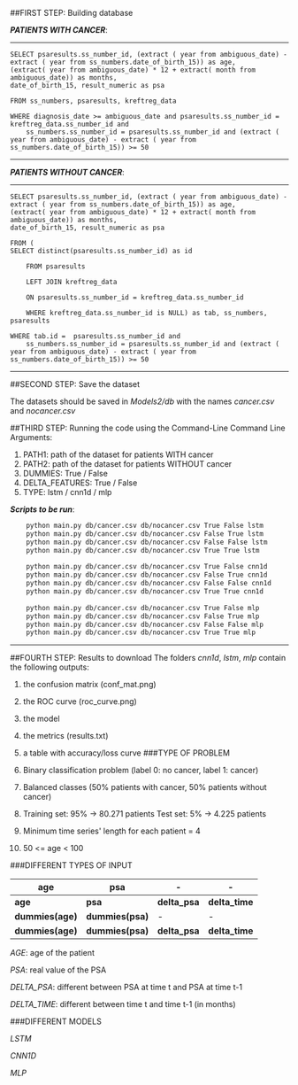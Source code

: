 ##FIRST STEP: Building database


***PATIENTS WITH CANCER***:
***
    SELECT psaresults.ss_number_id, (extract ( year from ambiguous_date) - extract ( year from ss_numbers.date_of_birth_15)) as age,
    (extract( year from ambiguous_date) * 12 + extract( month from ambiguous_date)) as months,
    date_of_birth_15, result_numeric as psa
    
    FROM ss_numbers, psaresults, kreftreg_data
    
    WHERE diagnosis_date >= ambiguous_date and psaresults.ss_number_id = kreftreg_data.ss_number_id and
        ss_numbers.ss_number_id = psaresults.ss_number_id and (extract ( year from ambiguous_date) - extract ( year from ss_numbers.date_of_birth_15)) >= 50
***



***PATIENTS WITHOUT CANCER***:
***
    SELECT psaresults.ss_number_id, (extract ( year from ambiguous_date) - extract ( year from ss_numbers.date_of_birth_15)) as age,
    (extract( year from ambiguous_date) * 12 + extract( month from ambiguous_date)) as months,
    date_of_birth_15, result_numeric as psa
    
    FROM (
    SELECT distinct(psaresults.ss_number_id) as id

        FROM psaresults
        
        LEFT JOIN kreftreg_data
        
        ON psaresults.ss_number_id = kreftreg_data.ss_number_id
        
        WHERE kreftreg_data.ss_number_id is NULL) as tab, ss_numbers, psaresults

    WHERE tab.id =  psaresults.ss_number_id and 
        ss_numbers.ss_number_id = psaresults.ss_number_id and (extract ( year from ambiguous_date) - extract ( year from ss_numbers.date_of_birth_15)) >= 50
***
##SECOND STEP: Save the dataset

The datasets should be saved in *Models2/db* with the names *cancer.csv* and  *nocancer.csv*

##THIRD STEP: Running the code using the Command-Line
Command Line Arguments:
1. PATH1: path of the dataset for patients WITH cancer 
2. PATH2: path of the dataset for patients WITHOUT cancer
3. DUMMIES: True / False
4. DELTA_FEATURES: True / False
5. TYPE: lstm / cnn1d / mlp
 
***Scripts to be run***:
```bash
    python main.py db/cancer.csv db/nocancer.csv True False lstm
    python main.py db/cancer.csv db/nocancer.csv False True lstm
    python main.py db/cancer.csv db/nocancer.csv False False lstm
    python main.py db/cancer.csv db/nocancer.csv True True lstm
    
    python main.py db/cancer.csv db/nocancer.csv True False cnn1d
    python main.py db/cancer.csv db/nocancer.csv False True cnn1d
    python main.py db/cancer.csv db/nocancer.csv False False cnn1d
    python main.py db/cancer.csv db/nocancer.csv True True cnn1d
    
    python main.py db/cancer.csv db/nocancer.csv True False mlp
    python main.py db/cancer.csv db/nocancer.csv False True mlp
    python main.py db/cancer.csv db/nocancer.csv False False mlp
    python main.py db/cancer.csv db/nocancer.csv True True mlp
```
***
##FOURTH STEP: Results to download
The folders *cnn1d*, *lstm*, *mlp* contain the following outputs:
1. the confusion matrix (conf_mat.png)
2. the ROC curve (roc_curve.png)
3. the model 
4. the metrics (results.txt)
5. a table with accuracy/loss curve
###TYPE OF PROBLEM

1. Binary classification problem (label 0: no cancer, label 1: cancer)


2. Balanced classes (50% patients with cancer, 50% patients without cancer)


3. Training set: 95% → 80.271 patients Test set: 5% → 4.225 patients


4. Minimum time series' length for each patient = 4


5. 50 <= age < 100


###DIFFERENT TYPES OF INPUT

|age              | psa              | -             | -              |
|-----------------|------------------|---------------|----------------|
|  **age**        | **psa**          | **delta_psa** | **delta_time** |
| **dummies(age)** | **dummies(psa)** | -             | -              |
| **dummies(age)** | **dummies(psa)** | **delta_psa** | **delta_time** |

*AGE*: age of the patient

*PSA*: real value of the PSA

*DELTA_PSA*: different between PSA at time t and PSA at time t-1

*DELTA_TIME*: different between time t and time t-1 (in months)


###DIFFERENT MODELS

*LSTM* 

*CNN1D*

*MLP*


